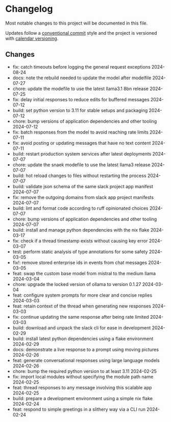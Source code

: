 # Changelog

Most notable changes to this project will be documented in this file.

Updates follow a [conventional commit][commits] style and the project is
versioned with [calendar versioning][calver].

## Changes

- fix: catch timeouts before logging the general request exceptions 2024-08-24
- docs: note the rebuild needed to update the model after modelfile 2024-07-27
- chore: update the modefile to use the latest llama3.1 8bn release 2024-07-25
- fix: delay initial responses to reduce edits for buffered messages 2024-07-12
- build: set python version to 3.11 for stable setups and packaging 2024-07-12
- chore: bump versions of application dependencies and other tooling 2024-07-12
- fix: batch responses from the model to avoid reaching rate limits 2024-07-11
- fix: avoid posting or updating messages that have no text content 2024-07-11
- build: restart production system services after latest deployments 2024-07-07
- chore: update the snaek modefile to use the latest llama3 release 2024-07-07
- build: hot reload changes to files without restarting the process 2024-07-07
- build: validate json schema of the same slack project app manifest 2024-07-07
- fix: remove the outgoing domains from slack app project manifests 2024-07-07
- build: lint and format code according to ruff opinionated choices 2024-07-07
- chore: bump versions of application dependencies and other tooling 2024-07-07
- build: install and manage python dependencies with the nix flake 2024-03-17
- fix: check if a thread timestamp exists without causing key error 2024-03-07
- test: perform static analysis of type annotations for some safety 2024-03-05
- fix!: remove stored enterprise ids in events from chat messages 2024-03-05
- feat: swap the custom base model from mistral to the medium llama 2024-03-04
- chore: upgrade the locked version of ollama to version 0.1.27 2024-03-04
- feat: configure system prompts for more clear and concise replies 2024-03-03
- feat: retain context of the thread when generating new responses 2024-03-03
- fix: continue updating the same response after being rate limited 2024-03-03
- build: download and unpack the slack cli for ease in development 2024-02-29
- build: install latest python dependencies using a flake environment 2024-02-29
- docs: demonstrate a live response to a prompt using moving pictures 2024-02-26
- feat: generate conversational responses using large language models 2024-02-26
- chore: bump the required python version to at least 3.11 2024-02-25
- fix: import local modules without specifying the module path name 2024-02-25
- feat: thread responses to any message involving this scalable app 2024-02-25
- build: prepare a development environment using a simple nix flake 2024-02-24
- feat: respond to simple greetings in a slithery way via a CLI run 2024-02-24

[calver]: https://calver.org
[commits]: https://www.conventionalcommits.org/en/v1.0.0/
